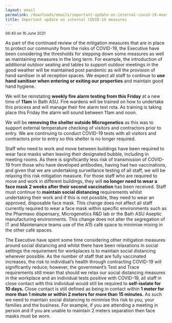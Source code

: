 ```yaml
---
layout: email
permalink: /downloads/emails/important-update-on-internal-covid-19-measures/
title: Important update on internal COVID-19 measures
---
```


<small>06:40 on 16 June 2021</small>

As part of the continued review of the mitigation measures that are in place to protect our community from the risks of COVID-19, the Executive have been considering the thresholds for stepping down some measures as well as maintaining measures in the long term. For example, the introduction of additional outdoor seating and tables to support outdoor meetings in the good weather will be maintained post pandemic as will the provision of hand sanitiser in all reception spaces. We expect all staff to continue to **use hand sanitiser when entering or exiting our properties** and maintain good hand hygiene.

We will be reinstating **weekly fire alarm testing from this Friday** at a new time of **11am** in Bath ASU. Fire wardens will be trained on how to undertake this process and will manage their fire alarm test rota. As training is taking place this Friday the alarm will sound between 11am and noon.

We will be **removing the shelter outside Microgenetics** as this was to support external temperature checking of visitors and contractors prior to entry. We are continuing to conduct COVID-19 tests with all visitors and contractors prior to entry so this shelter is no longer required.

Staff who need to work and move between buildings have been required to wear face masks when leaving their designated bubble, including in meeting rooms. As there is significantly less risk of transmission of COVID-19 from those who have developed antibodies, having had two vaccinations, and given that we are undertaking surveillance testing of all staff, we will be relaxing this risk mitigation measure. For those staff who are required to move and work in different buildings, they will **no longer need to wear a face mask 2 weeks after their second vaccination** has been received. Staff must continue to **maintain social distancing** requirements whilst undertaking their work and if this is not possible, they need to wear an approved, disposable face mask. This change does not affect all staff currently required to wear a face mask within specific environments such as the Pharmaxo dispensary, Microgenetics R&D lab or the Bath ASU Aseptic manufacturing environments. This change does not alter the segregation of IT and Maintenance teams use of the A15 café space to minimise mixing in the other café spaces.

The Executive have spent some time considering other mitigation measures around social distancing and whilst there have been relaxations in social settings the requirement for workplaces is to maintain social distancing wherever possible. As the number of staff that are fully vaccinated increases, the risk to individual’s health through contracting COVID-19 will significantly reduce; however, the government’s Test and Trace requirements still mean that should we relax our social distancing measures in the workplace and an individual tests positive with COVID-19, all staff in close contact with this individual would still be required to **self-isolate for 10 days.** Close contact is still defined as being in contact within **1 meter for more than 1 minute or within 2 meters for more than 15 minutes.** As such we need to maintain social distancing to minimise this risk to you, your families and the business. For example, if you are attending a meeting in person and if you are unable to maintain 2 meters separation then face masks must be worn.
